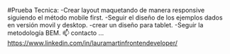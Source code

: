 #Prueba Tecnica:
-Crear layout maquetando de manera responsive siguiendo el método mobile first.
-Seguir el diseño de los ejemplos dados en versión movil y desktop.
-crear un diseño para tablet.
-Seguir la metodología BEM.
📫 contacto ... https://www.linkedin.com/in/lauramartinfrontendeveloper/

